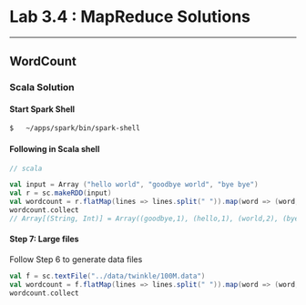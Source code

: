 Lab 3.4 : MapReduce Solutions
=============================

---------
WordCount
---------

### Scala Solution

#### Start Spark Shell
```bash
$   ~/apps/spark/bin/spark-shell
```

#### Following in Scala shell

```scala
// scala

val input = Array ("hello world", "goodbye world", "bye bye")
val r = sc.makeRDD(input)
val wordcount = r.flatMap(lines => lines.split(" ")).map(word => (word, 1)).reduceByKey(_+_)
wordcount.collect
// Array[(String, Int)] = Array((goodbye,1), (hello,1), (world,2), (bye,2))
```

#### Step 7: Large files
Follow Step 6 to generate data files
```scala
val f = sc.textFile("../data/twinkle/100M.data")
val wordcount = f.flatMap(lines => lines.split(" ")).map(word => (word, 1)).reduceByKey(_+_)
wordcount.collect
```
